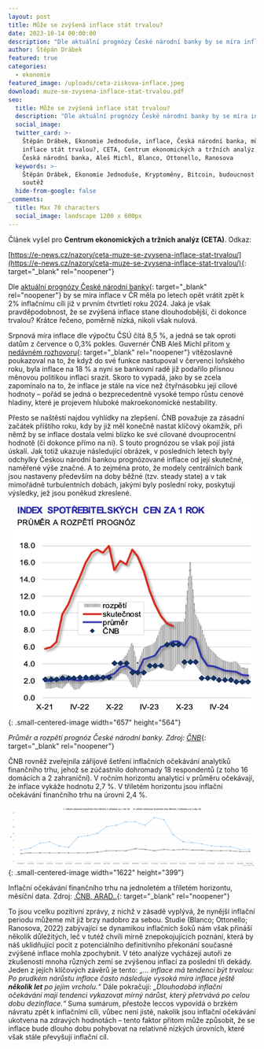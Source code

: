 ```yaml
---
layout: post
title: Může se zvýšená inflace stát trvalou?
date: 2023-10-14 00:00:00
description: "Dle aktuální prognózy České národní banky by se míra inflace v\_ČR měla po letech opět vrátit zpět k\_2% inflačnímu cíli již v\_prvním čtvrtletí roku 2024. Jaká je však pravděpodobnost, že se zvýšená inflace stane dlouhodobější, či dokonce trvalou? "
author: Štěpán Drábek
featured: true
categories:
  - ekonomie
featured_image: /uploads/ceta-ziskova-inflace.jpeg
download: muze-se-zvysena-inflace-stat-trvalou.pdf
seo:
  title: Může se zvýšená inflace stát trvalou?
  description: "Dle aktuální prognózy České národní banky by se míra inflace v\_ČR měla po letech opět vrátit zpět k\_2% inflačnímu cíli již v\_prvním čtvrtletí roku 2024. Jaká je však pravděpodobnost, že se zvýšená inflace stane dlouhodobější, či dokonce trvalou? "
  social_image:
  twitter_card: >-
    Štěpán Drábek, Ekonomie Jednoduše, inflace, Česká národní banka, může se
    inflace stát trvalou?, CETA, Centrum ekonomických a tržních analýz, ČNB,
    Česká národní banka, Aleš Michl, Blanco, Ottonello, Ranosova
  keywords: >-
    Štěpán Drábek, Ekonomie Jednoduše, Kryptoměny, Bitcoin, budoucnost peněz,
    soutěž
  hide-from-google: false
_comments:
  title: Max 70 characters
  social_image: landscape 1200 x 600px
---
```

Článek vyšel pro&nbsp;**Centrum ekonomických a tržních analýz (CETA)**. Odkaz:

[https://e-news.cz/nazory/ceta-muze-se-zvysena-inflace-stat-trvalou/](https://e-news.cz/nazory/ceta-muze-se-zvysena-inflace-stat-trvalou/){: target="_blank" rel="noopener"}



Dle [aktuální prognózy České národní banky](https://www.cnb.cz/cs/menova-politika/prognoza/){: target="_blank" rel="noopener"} by se míra inflace v ČR měla po letech opět vrátit zpět k 2% inflačnímu cíli již v prvním čtvrtletí roku 2024. Jaká je však pravděpodobnost, že se zvýšená inflace stane dlouhodobější, či dokonce trvalou? Krátce řečeno, poměrně nízká, nikoli však nulová.



Srpnová míra inflace dle výpočtu ČSÚ čítá 8,5 %, a jedná se tak oproti datům z července o 0,3% pokles. Guvernér ČNB Aleš Michl přitom [v nedávném rozhovoru](https://www.cnb.cz/cs/verejnost/servis-pro-media/autorske-clanky-rozhovory-s-predstaviteli-cnb/Ales-Michl-Necekejte-ze-v-pristich-mesicich-snizime-sazby.-Menova-politika-bude-prisna-do-doby-nez-inflace-setrva-kolem-2-/){: target="_blank" rel="noopener"} vítězoslavně poukazoval na to, že když do své funkce nastupoval v červenci loňského roku, byla inflace na 18 % a nyní se bankovní radě již podařilo přísnou měnovou politikou inflaci srazit. Skoro to vypadá, jako by se zcela zapomínalo na to, že inflace je stále na více než čtyřnásobku její cílové hodnoty – pořád se jedná o bezprecedentně vysoké tempo růstu cenové hladiny, které je projevem hluboké makroekonomické nestability.



Přesto se naštěstí najdou vyhlídky na zlepšení. ČNB považuje za zásadní začátek příštího roku, kdy by již měl konečně nastat klíčový okamžik, při němž by se inflace dostala velmi blízko ke své cílované dvouprocentní hodnotě (či dokonce přímo na ni). S touto prognózou se však pojí jistá úskalí. Jak totiž ukazuje následující obrázek, v posledních letech byly odchylky Českou národní bankou prognózované inflace od její skutečné, naměřené výše značné. A to zejména proto, že modely centrálních bank jsou nastaveny především na doby běžné (tzv. steady state) a v tak mimořádně turbulentních dobách, jakými byly poslední roky, poskytují výsledky, jež jsou poněkud zkreslené.



![](/uploads/cnb-rozpeti-prognozy.png){: .small-centered-image width="657" height="564"}



*Průměr a rozpětí prognóz České národní banky. Zdroj:* [*ČNB*](https://www.cnb.cz/export/sites/cnb/cs/financni-trhy/.galleries/inflacni_ocekavani_ft/inflacni_ocekavani_ft_2023/C_inflocek_09_2023.pdf){: target="_blank" rel="noopener"}



ČNB rovněž zveřejnila zářijové šetření inflačních očekávání analytiků finančního trhu, jehož se zúčastnilo dohromady 18 respondentů (z toho 16 domácích a 2 zahraniční). V ročním horizontu analytici v průměru očekávají, že inflace vykáže hodnotu 2,7 %. V tříletém horizontu jsou inflační očekávání finančního trhu na úrovni 2,4 %.



![](/uploads/arad-cnb-inflacni-ocekavani-financniho-trhu-1-a-3-roky.png){: .small-centered-image width="1622" height="399"}

Inflační očekávání finančního trhu na jednoletém a tříletém horizontu, měsíční data. Zdroj:&nbsp;[.ČNB, ARAD..](https://www.cnb.cz/arad/#/cs/home){: target="_blank" rel="noopener"}



To jsou vcelku pozitivní zprávy, z nichž v zásadě vyplývá, že nynější inflační periodu můžeme mít již brzy nadobro za sebou. Studie (Blanco; Ottonello; Ranosova, 2022) zabývající se dynamikou inflačních šoků nám však přináší několik důležitých, leč v tutéž chvíli mírně znepokojujících poznání, která by náš uklidňující pocit z potenciálního definitivního překonání současné zvýšené inflace mohla zpochybnit. V této analýze vycházejí autoři ze zkušeností mnoha různých zemí se zvýšenou inflací za poslední tři dekády. Jeden z jejích klíčových závěrů je tento: *„... inflace má tendenci být trvalou: Po prudkém nárůstu inflace často následuje vysoká míra inflace ještě **několik let** po jejím vrcholu.“* Dále pokračují: *„Dlouhodobá inflační očekávání mají tendenci vykazovat mírný nárůst, který přetrvává po celou dobu dezinflace.“* Suma sumárum, přestože leccos vypovídá o brzkém návratu zpět k inflačními cíli, vůbec není jisté, nakolik jsou inflační očekávání ukotvena na zdravých hodnotách – tento faktor přitom může způsobit, že se inflace bude dlouho dobu pohybovat na relativně nízkých úrovních, které však stále převyšují inflační cíl.